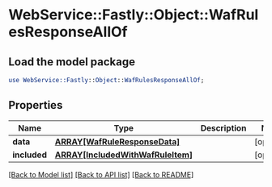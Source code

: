 # WebService::Fastly::Object::WafRulesResponseAllOf

## Load the model package
```perl
use WebService::Fastly::Object::WafRulesResponseAllOf;
```

## Properties
Name | Type | Description | Notes
------------ | ------------- | ------------- | -------------
**data** | [**ARRAY[WafRuleResponseData]**](WafRuleResponseData.md) |  | [optional] 
**included** | [**ARRAY[IncludedWithWafRuleItem]**](IncludedWithWafRuleItem.md) |  | [optional] 

[[Back to Model list]](../README.md#documentation-for-models) [[Back to API list]](../README.md#documentation-for-api-endpoints) [[Back to README]](../README.md)


